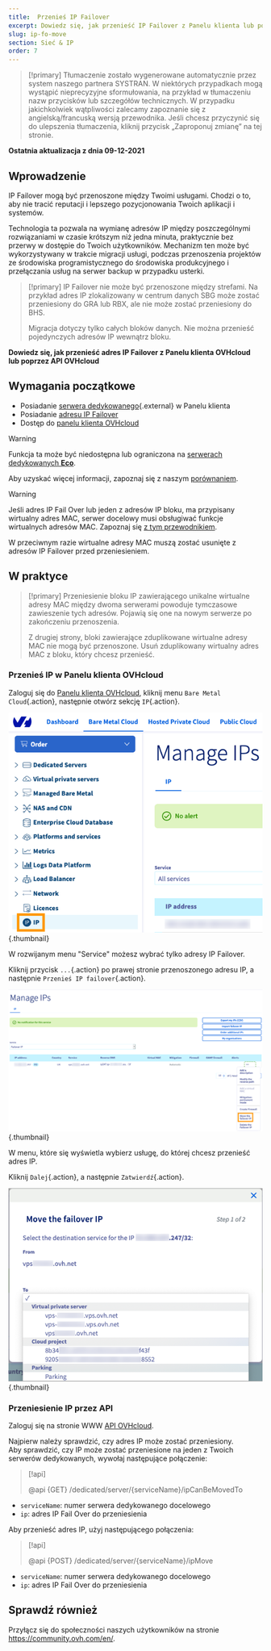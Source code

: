 ```yaml
---
title:  Przenieś IP Failover
excerpt: Dowiedz się, jak przenieść IP Failover z Panelu klienta lub poprzez API OVHcloud
slug: ip-fo-move
section: Sieć & IP
order: 7
---
```


> [!primary]
> Tłumaczenie zostało wygenerowane automatycznie przez system naszego partnera SYSTRAN. W niektórych przypadkach mogą wystąpić nieprecyzyjne sformułowania, na przykład w tłumaczeniu nazw przycisków lub szczegółów technicznych. W przypadku jakichkolwiek wątpliwości zalecamy zapoznanie się z angielską/francuską wersją przewodnika. Jeśli chcesz przyczynić się do ulepszenia tłumaczenia, kliknij przycisk „Zaproponuj zmianę” na tej stronie.
>

**Ostatnia aktualizacja z dnia 09-12-2021**

## Wprowadzenie

IP Failover mogą być przenoszone między Twoimi usługami. Chodzi o to, aby nie tracić reputacji i lepszego pozycjonowania Twoich aplikacji i systemów.

Technologia ta pozwala na wymianę adresów IP między poszczególnymi rozwiązaniami w czasie krótszym niż jedna minuta, praktycznie bez przerwy w dostępie do Twoich użytkowników. Mechanizm ten może być wykorzystywany w trakcie migracji usługi, podczas przenoszenia projektów ze środowiska programistycznego do środowiska produkcyjnego i przełączania usług na serwer backup w przypadku usterki.

> [!primary]
> IP Failover nie może być przenoszone między strefami. Na przykład adres IP zlokalizowany w centrum danych SBG może zostać przeniesiony do GRA lub RBX, ale nie może zostać przeniesiony do BHS.
>
> Migracja dotyczy tylko całych bloków danych. Nie można przenieść pojedynczych adresów IP wewnątrz bloku.

**Dowiedz się, jak przenieść adres IP Failover z Panelu klienta OVHcloud lub poprzez API OVHcloud**

## Wymagania początkowe

- Posiadanie [serwera dedykowanego](https://www.ovhcloud.com/pl/bare-metal/){.external} w Panelu klienta
- Posiadanie [adresu IP Failover](https://www.ovhcloud.com/pl/bare-metal/ip/)
- Dostęp do [panelu klienta OVHcloud](https://www.ovh.com/auth/?action=gotomanager&from=https://www.ovh.pl/&ovhSubsidiary=pl)

> [!warning]
> Funkcja ta może być niedostępna lub ograniczona na [serwerach dedykowanych **Eco**](https://eco.ovhcloud.com/pl/about/).
>
> Aby uzyskać więcej informacji, zapoznaj się z naszym [porównaniem](https://eco.ovhcloud.com/pl/compare/).
>

> [!warning]
> Jeśli adres IP Fail Over lub jeden z adresów IP bloku, ma przypisany wirtualny adres MAC, serwer docelowy musi obsługiwać funkcje wirtualnych adresów MAC.
> Zapoznaj się [z tym przewodnikiem](https://docs.ovh.com/pl/dedicated/network-support-virtual-mac/).
>
> W przeciwnym razie wirtualne adresy MAC muszą zostać usunięte z adresów IP Failover przed przeniesieniem.

## W praktyce

> [!primary]
> Przeniesienie bloku IP zawierającego unikalne wirtualne adresy MAC między dwoma serwerami powoduje tymczasowe zawieszenie tych adresów. Pojawią się one na nowym serwerze po zakończeniu przenoszenia.
>
> Z drugiej strony, bloki zawierające zduplikowane wirtualne adresy MAC nie mogą być przenoszone. Usuń zduplikowany wirtualny adres MAC z bloku, który chcesz przenieść.


### Przenieś IP w Panelu klienta OVHcloud

Zaloguj się do [Panelu klienta OVHcloud](https://www.ovh.com/auth/?action=gotomanager&from=https://www.ovh.pl/&ovhSubsidiary=pl), kliknij menu `Bare Metal Cloud`{.action}, następnie otwórz sekcję  `IP`{.action}.

![Panelu klienta](images/manager01.png){.thumbnail}

W rozwijanym menu "Service" możesz wybrać tylko adresy IP Failover.

Kliknij przycisk `...`{.action} po prawej stronie przenoszonego adresu IP, a następnie `Przenieś IP failover`{.action}.

![Panelu klienta](images/manager02.png){.thumbnail}

W menu, które się wyświetla wybierz usługę, do której chcesz przenieść adres IP.

Kliknij `Dalej`{.action}, a następnie `Zatwierdź`{.action}.

![Panelu klienta](images/manager03.png){.thumbnail}

### Przeniesienie IP przez API

Zaloguj się na stronie WWW [API OVHcloud](https://api.ovh.com/).

Najpierw należy sprawdzić, czy adres IP może zostać przeniesiony.
<br>Aby sprawdzić, czy IP może zostać przeniesione na jeden z Twoich serwerów dedykowanych, wywołaj następujące połączenie:

> [!api]
>
> @api {GET} /dedicated/server/{serviceName}/ipCanBeMovedTo
>

- `serviceName`: numer serwera dedykowanego docelowego
- `ip`: adres IP Fail Over do przeniesienia

Aby przenieść adres IP, użyj następującego połączenia:

> [!api]
>
> @api {POST} /dedicated/server/{serviceName}/ipMove
>

- `serviceName`: numer serwera dedykowanego docelowego
- `ip`: adres IP Fail Over do przeniesienia

## Sprawdź również

Przyłącz się do społeczności naszych użytkowników na stronie <https://community.ovh.com/en/>.